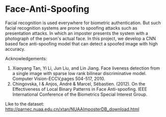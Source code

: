 # Face-Anti-Spoofing
Facial recognition is used everywhere for biometric authentication. But such facial recognition systems are prone to spoofing attacks such as presentation attacks. In which an imposter presents the system with a photograph of the person's actual face. In this project, we develop a CNN based face anti-spoofing model that can detect a spoofed image with high accuracy.

Acknowledgements: 
1. Xiaoyang Tan, Yi Li, Jun Liu, and Lin Jiang. Face liveness detection from a single image with sparse low rank bilinear discriminative model. Computer Vision-ECCV,pages 504-517, 2010.
2. Chingovska, I & Anjos, André & Marcel, Sébastien. (2012). On the Effectiveness of Local Binary Patterns in Face Anti-spoofing. IEEE International Conference of the Biometrics Special Interest Group. 


Like to the dataset: http://parnec.nuaa.edu.cn/xtan/NUAAImposterDB_download.html
